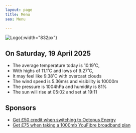 ```yaml
---
layout: page
title: Menu
seo: Menu

---
```


![Logo](/images/logo.jpg){:width="832px"}

<!-- weather_marker starts -->
## On Saturday, 19 April 2025

- The average temperature today is 10.19˚C,
- With highs of 11.1˚C and lows of 9.27˚C,
- It may feel like 9.38˚C with overcast clouds
- The wind speed is 5.36m/s and visibility is 10000m
- The pressure is 1004hPa and humidity is 81%
- The sun will rise at 05:02 and set at 19:11

<!-- weather_marker ends -->

## Sponsors

- [Get £50 credit when switching to Octopus Energy](https://bit.ly/3oD1nnS)
- [Get £75 when taking a 1000mb YouFibre broadband plan](https://aklam.io/91zWhU?)



